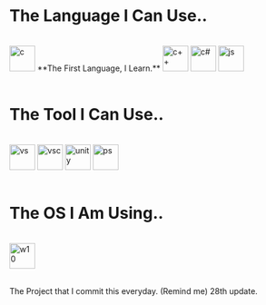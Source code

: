 <h1>
The Language I Can Use..
</h1>
<br />
<img src="https://cdn.jsdelivr.net/gh/devicons/devicon/icons/c/c-original.svg" alt="c" width="45" height="45"/>     **The First Language, I Learn.**

<img src="https://cdn.jsdelivr.net/gh/devicons/devicon/icons/cplusplus/cplusplus-original.svg" alt="c++" width="45" height="45"/> 
<img src="https://cdn.jsdelivr.net/gh/devicons/devicon/icons/csharp/csharp-original.svg" alt="c#" width="45" height="45"/> 
<img src="https://cdn.jsdelivr.net/gh/devicons/devicon/icons/javascript/javascript-original.svg" alt="js" width="45" height="45"/>
<br /><br />

<h1>
The Tool I Can Use..
</h1>
<br />
<img src="https://cdn.jsdelivr.net/gh/devicons/devicon/icons/visualstudio/visualstudio-plain.svg" alt="vs" width="45" height="45"/>
<img src="https://cdn.jsdelivr.net/gh/devicons/devicon/icons/vscode/vscode-original.svg" alt="vsc" width="45" height="45"/>
<img src="https://cdn.jsdelivr.net/gh/devicons/devicon/icons/unity/unity-original.svg" alt="unity" width="45" height="45"/>
<img src="https://cdn.jsdelivr.net/gh/devicons/devicon/icons/photoshop/photoshop-plain.svg" alt="ps" width="45" height="45"/>
<br /><br />

<h1>
The OS I Am Using..
</h1>
<br />
<img src="https://cdn.jsdelivr.net/gh/devicons/devicon/icons/windows8/windows8-original.svg" alt="w10" width="45" height="45"/>
<br /><br />

The Project that I commit this everyday. (Remind me) 28th update.
